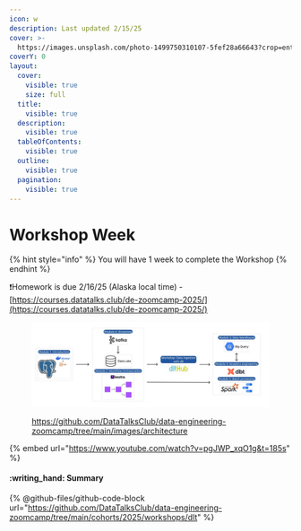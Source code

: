 ```yaml
---
icon: w
description: Last updated 2/15/25
cover: >-
  https://images.unsplash.com/photo-1499750310107-5fef28a66643?crop=entropy&cs=srgb&fm=jpg&ixid=M3wxOTcwMjR8MHwxfHNlYXJjaHwzfHx3b3JraW5nfGVufDB8fHx8MTczODUzODg1MHww&ixlib=rb-4.0.3&q=85
coverY: 0
layout:
  cover:
    visible: true
    size: full
  title:
    visible: true
  description:
    visible: true
  tableOfContents:
    visible: true
  outline:
    visible: true
  pagination:
    visible: true
---
```


# Workshop Week

{% hint style="info" %}
You will have 1 week to complete the Workshop
{% endhint %}

:exclamation:Homework is due 2/16/25 (Alaska local time) -  [https://courses.datatalks.club/de-zoomcamp-2025/](https://courses.datatalks.club/de-zoomcamp-2025/)

<figure><img src="../.gitbook/assets/arch_v4_workshops (1).jpg" alt=""><figcaption><p><a href="https://github.com/DataTalksClub/data-engineering-zoomcamp/tree/main/images/architecture">https://github.com/DataTalksClub/data-engineering-zoomcamp/tree/main/images/architecture</a></p></figcaption></figure>

{% embed url="https://www.youtube.com/watch?v=pgJWP_xqO1g&t=185s" %}

#### :writing\_hand: Summary

{% @github-files/github-code-block url="https://github.com/DataTalksClub/data-engineering-zoomcamp/tree/main/cohorts/2025/workshops/dlt" %}
